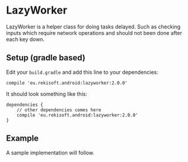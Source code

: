 LazyWorker
==========

LazyWorker is a helper class for doing tasks delayed. Such as checking inputs which require network
operations and should not been done after each key down.

## Setup (gradle based)

Edit your `build.gradle` and add this line to your dependencies:

    compile 'eu.rekisoft.android:lazyworker:2.0.0'

It should look something like this:

    dependencies {
        // other dependencies comes here
        compile 'eu.rekisoft.android:lazyworker:2.0.0'
    }

## Example
A sample implementation will follow.
